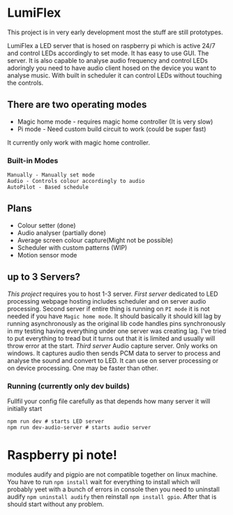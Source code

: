 # LumiFlex

This project is in very early development most the stuff are still prototypes.

LumiFlex a LED server that is hosed on raspberry pi which is active 24/7 and control LEDs accordingly to set mode. It has easy to use GUI. The server. It is also capable to analyse audio frequency and control LEDs adoringly you need to have audio client hosed on the device you want to analyse music. With built in scheduler it can control LEDs without touching the controls.

## There are two operating modes
- Magic home mode - requires magic home controller (It is very slow)
- Pi mode - Need custom build circuit to work (could be super fast)

It currently only work with magic home controller.
### Built-in Modes
    Manually - Manually set mode
    Audio - Controls colour accordingly to audio
    AutoPilot - Based schedule

## Plans
 - Colour setter (done)
 - Audio analyser (partially done)
 - Average screen colour capture(Might not be possible)
 - Scheduler with custom patterns (WIP)
 - Motion sensor mode

## up to 3 Servers?
*This project* requires you to host 1-3 server.
*First server* dedicated to LED processing webpage hosting includes scheduler and on server audio processing.
Second server if entire thing is running on `PI mode` it is not needed if you have `Magic home mode`. 
It should basically it should kill lag by running asynchronously as the original lib code handles pins synchronously 
in my testing having everything under one server was creating lag. I've tried to put everything to tread but it turns out that it is limited and usually will throw error at the start.
*Third server* Audio capture server. Only works on windows. It captures audio then sends PCM data to server to process and analyse the sound and convert to LED. It can use on server processing or on device processing. One may be faster than other.

### Running (currently only dev builds)
Fullfil your config file carefully as that depends how many server it will initially start
```
npm run dev # starts LED server
npm run dev-audio-server # starts audio server
```

# Raspberry pi note!
modules audify and pigpio are not compatible together on linux machine. You have to run `npm install` wait for everything to install which will probably yeet with a bunch of errors in console then you need to uninstall audify `npm uninstall audify` then reinstall `npm install gpio`. After that is should start without any problem. 

